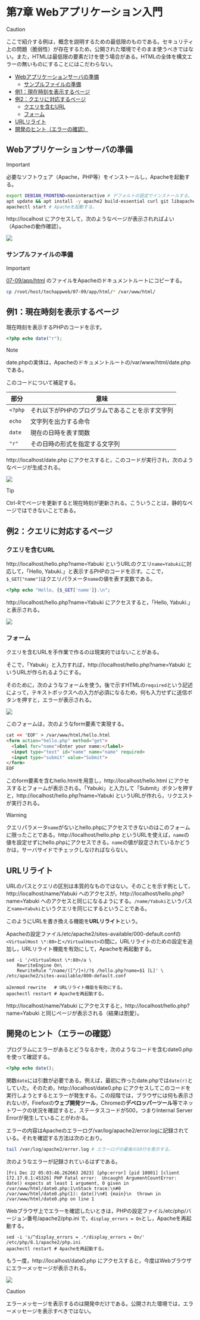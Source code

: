 # 第7章 Webアプリケーション入門

> [!CAUTION]
> ここで紹介する例は，概念を説明するための最低限のものである。セキュリティ上の問題（脆弱性）が存在するため，公開された環境でそのまま使うべきではない。また，HTMLは最低限の要素だけを使う場合がある。HTMLの全体を構文エラーの無いものにすることにはこだわらない。

<!-- vscode-markdown-toc -->
* [Webアプリケーションサーバの準備](#Web)
	* [サンプルファイルの準備](#)
* [例1：現在時刻を表示するページ](#1)
* [例2：クエリに対応するページ](#2)
	* [クエリを含むURL](#URL)
	* [フォーム](#-1)
* [URLリライト](#URL-1)
* [開発のヒント（エラーの確認）](#-1)

<!-- vscode-markdown-toc-config
	numbering=false
	autoSave=true
	/vscode-markdown-toc-config -->
<!-- /vscode-markdown-toc -->

## <a name='Web'></a>Webアプリケーションサーバの準備

> [!IMPORTANT]
> 必要なソフトウェア（Apache，PHP等）をインストールし，Apacheを起動する。

```bash
export DEBIAN_FRONTEND=noninteractive # デフォルトの設定でインストールする。
apt update && apt install -y apache2 build-essential curl git libapache2-mod-php php python3 # 必要なソフトウェアをインストールする。
apachectl start # Apacheを起動する。
```

http://localhost にアクセスして，次のようなページが表示されればよい（Apacheの動作確認）。

![](img/07-apache.png)

### <a name=''></a>サンプルファイルの準備

> [!IMPORTANT]
> [07-09/app/html](07-09/app/html) のファイルをApacheのドキュメントルートにコピーする。

```bash
cp /root/host/techappweb/07-09/app/html/* /var/www/html/
```

## <a name='1'></a>例1：現在時刻を表示するページ

現在時刻を表示するPHPのコードを示す。

```php
<?php echo date("r");
```

> [!NOTE]
> date.phpの実体は，Apacheのドキュメントルートの/var/www/html/date.phpである。

このコードについて補足する。

部分|意味
--|--
`<?php`|それ以下がPHPのプログラムであることを示す文字列
`echo`|文字列を出力する命令
`date`|現在の日時を表す関数
`"r"`|その日時の形式を指定する文字列

http://localhost/date.php にアクセスすると，このコードが実行され，次のようなページが生成される。

![](img/07-date.png)

> [!TIP]
> Ctrl-Rでページを更新すると現在時刻が更新される。こういうことは，静的なページではできないことである。

## <a name='2'></a>例2：クエリに対応するページ

### <a name='URL'></a>クエリを含むURL

http://localhost/hello.php?name=Yabuki というURLのクエリ`name=Yabuki`に対応して，「Hello, Yabuki.」と表示するPHPのコードを示す。ここで，`$_GET["name"]`はクエリパラメータ`name`の値を表す変数である。

```php
<?php echo "Hello, {$_GET['name']}.\n";
```

http://localhost/hello.php?name=Yabuki にアクセスすると，「Hello, Yabuki.」と表示される。

![](img/07-hello2.png)

### <a name='-1'></a>フォーム

クエリを含むURLを手作業で作るのは現実的ではないことがある。

そこで，「Yabuki」と入力すれば，http://localhost/hello.php?name=Yabuki というURLが作られるようにする。

そのために，次のようなフォームを使う。後で示すHTMLの`required`という記述によって，テキストボックスへの入力が必須になるため，何も入力せずに送信ボタンを押すと，エラーが表示される。

![](img/07-form-error.png)

このフォームは，次のようなform要素で実現する。

```html
cat << 'EOF' > /var/www/html/hello.html
<form action="hello.php" method="get">
  <label for="name">Enter your name:</label>
  <input type="text" id="name" name="name" required>
  <input type="submit" value="Submit">
</form>
EOF
```

このform要素を含むhello.htmlを用意し，http://localhost/hello.html にアクセスするとフォームが表示される。「Yabuki」と入力して「Submit」ボタンを押すと，http://localhost/hello.php?name=Yabuki というURLが作れら，リクエストが実行される。

> [!WARNING]
> クエリパラメータ`name`がないとhello.phpにアクセスできないのはこのフォームに限ったことである。http://localhost/hello.php というURLを使えば，`name`の値を設定せずにhello.phpにアクセスできる。`name`の値が設定されているかどうかは，サーバサイドでチェックしなければならない。

## <a name='URL-1'></a>URLリライト

URLのパスとクエリの区別は本質的なものではない。そのことを示す例として，
http://localhost/name/Yabuki へのアクセスが，http://localhost/hello.php?name=Yabuki へのアクセスと同じになるようにする。`/name/Yabuki`というパスと`name=Yabuki`というクエリを同じにするということである。

このようにURLを書き換える機能を**URLリライト**という。

Apacheの設定ファイル/etc/apache2/sites-available/000-default.confの`<VirtualHost \*:80>`と`</VirtualHost>`の間に，URLリライトのための設定を追加し，URLリライト機能を有効にして，Apacheを再起動する。

```
sed -i '/<VirtualHost \*:80>/a \
    RewriteEngine On\
    RewriteRule ^/name/([^/]+)/?$ /hello.php?name=$1 [L]' \
/etc/apache2/sites-available/000-default.conf

a2enmod rewrite   # URLリライト機能を有効にする。
apachectl restart # Apacheを再起動する。
```

http://localhost/name/Yabuki にアクセスすると，http://localhost/hello.php?name=Yabuki と同じページが表示される（結果は割愛）。

## <a name='-1'></a>開発のヒント（エラーの確認）

プログラムにエラーがあるとどうなるかを，次のようなコードを含むdate0.phpを使って確認する。

```php
<?php echo date();
```

関数`date`には引数が必要である。例えば，最初に作ったdate.phpでは`date(r)`としていた。そのため，http://localhost/date0.php にアクセスしてこのコードを実行しようとするとエラーが発生する。この段階では，ブラウザには何も表示されないが，Firefoxの**ウェブ開発ツール**，Chromeの**デベロッパーツール**等でネットワークの状況を確認すると，ステータスコードが500，つまりInternal Server Errorが発生していることがわかる。

エラーの内容はApacheのエラーログ/var/log/apache2/error.logに記録されている。それを確認する方法は次のとおり。

```bash
tail /var/log/apache2/error.log # エラーログの最後の10行を表示する。
```

次のようなエラーが記録されているはずである。

```
[Fri Dec 22 05:03:46.262663 2023] [php:error] [pid 10801] [client 172.17.0.1:45326] PHP Fatal error:  Uncaught ArgumentCountError: date() expects at least 1 argument, 0 given in /var/www/html/date0.php:1\nStack trace:\n#0 /var/www/html/date0.php(1): date()\n#1 {main}\n  thrown in /var/www/html/date0.php on line 1
```

Webブラウザ上でエラーを確認したいときは，PHPの設定ファイル/etc/php/バージョン番号/apache2/php.ini で，`display_errors = On`とし，Apacheを再起動する。

```
sed -i 's/^display_errors = .*/display_errors = On/' /etc/php/8.1/apache2/php.ini
apachectl restart # Apacheを再起動する。
```

もう一度，http://localhost/date0.php にアクセスすると，今度はWebブラウザにエラーメッセージが表示される。

![](img/07-error.png)

> [!CAUTION]
> エラーメッセージを表示するのは開発中だけである。公開された環境では，エラーメッセージを表示すべきではない。
